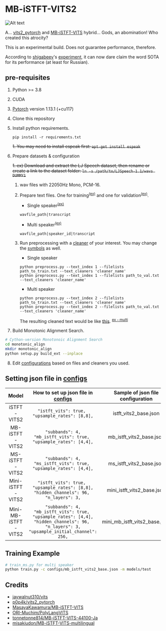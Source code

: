 # MB-iSTFT-VITS2

![Alt text](resources/image6.png)

A... [vits2_pytorch](https://github.com/p0p4k/vits2_pytorch) and [MB-iSTFT-VITS](https://github.com/MasayaKawamura/MB-iSTFT-VITS) hybrid... Gods, an abomination! Who created this atrocity?

This is an experimental build. Does not guarantee performance, therefore. 

According to [shigabeev](https://github.com/shigabeev)'s [experiment](https://github.com/FENRlR/MB-iSTFT-VITS2/issues/2), it can now dare claim the word SOTA for its performance (at least for Russian).
 

## pre-requisites
1. Python >= 3.8
2. CUDA
3. [Pytorch](https://pytorch.org/get-started/previous-versions/#v1131) version 1.13.1 (+cu117)
4. Clone this repository
5. Install python requirements.
   ```
   pip install -r requirements.txt
   ```
   
    ~~1. You may need to install espeak first: `apt-get install espeak`~~
7. Prepare datasets & configuration
   
    ~~1. ex) Download and extract the LJ Speech dataset, then rename or create a link to the dataset folder: `ln -s /path/to/LJSpeech-1.1/wavs DUMMY1`~~
   1. wav files with 22050Hz Mono, PCM-16. 
   2. Prepare text files. One for training<sup>[(ex)](filelists/ljs_audio_text_train_filelist.txt)</sup> and one for validation<sup>[(ex)](filelists/ljs_audio_text_val_filelist.txt)</sup>.
      
      - Single speaker<sup>[(ex)](filelists/ljs_audio_text_test_filelist.txt)</sup>
      
      ```
      wavfile_path|transcript
      ```
      

      - Multi speaker<sup>[(ex)](filelists/vctk_audio_sid_text_test_filelist.txt)</sup>
      
      ```
      wavfile_path|speaker_id|transcript
      ```
   4. Run preprocessing with a [cleaner](text/cleaners.py) of your interest. You may change the [symbols](text/symbols.py) as well.
      - Single speaker
      ```
      python preprocess.py --text_index 1 --filelists path_to_train.txt --text_cleaners 'cleaner_name'
      python preprocess.py --text_index 1 --filelists path_to_val.txt --text_cleaners 'cleaner_name'
      ```
      
      - Multi speaker
      ```
      python preprocess.py --text_index 2 --filelists path_to_train.txt --text_cleaners 'cleaner_name'
      python preprocess.py --text_index 2 --filelists path_to_val.txt --text_cleaners 'cleaner_name'
      ```
      The resulting cleaned text would be like [this](filelists/ljs_audio_text_test_filelist.txt.cleaned). <sup>[ex - multi](filelists/vctk_audio_sid_text_test_filelist.txt.cleaned)</sup> 
      
8. Build Monotonic Alignment Search.
```sh
# Cython-version Monotonoic Alignment Search
cd monotonic_align
mkdir monotonic_align
python setup.py build_ext --inplace
```
8. Edit [configurations](configs) based on files and cleaners you used.

## Setting json file in [configs](configs)
| Model | How to set up json file in [configs](configs) | Sample of json file configuration|
| :---: | :---: | :---: |
| iSTFT-VITS2 | ```"istft_vits": true, ```<br>``` "upsample_rates": [8,8], ``` | istft_vits2_base.json |
| MB-iSTFT-VITS2 | ```"subbands": 4,```<br>```"mb_istft_vits": true, ```<br>``` "upsample_rates": [4,4], ``` | mb_istft_vits2_base.json |
| MS-iSTFT-VITS2 | ```"subbands": 4,```<br>```"ms_istft_vits": true, ```<br>``` "upsample_rates": [4,4], ``` | ms_istft_vits2_base.json |
| Mini-iSTFT-VITS2 | ```"istft_vits": true, ```<br>``` "upsample_rates": [8,8], ```<br>```"hidden_channels": 96, ```<br>```"n_layers": 3,``` | mini_istft_vits2_base.json |
| Mini-MB-iSTFT-VITS2 | ```"subbands": 4,```<br>```"mb_istft_vits": true, ```<br>``` "upsample_rates": [4,4], ```<br>```"hidden_channels": 96, ```<br>```"n_layers": 3,```<br>```"upsample_initial_channel": 256,``` | mini_mb_istft_vits2_base.json |

## Training Example
```sh
# train_ms.py for multi speaker
python train.py -c configs/mb_istft_vits2_base.json -m models/test
```

## Credits
- [jaywalnut310/vits](https://github.com/jaywalnut310/vits)
- [p0p4k/vits2_pytorch](https://github.com/p0p4k/vits2_pytorch)
- [MasayaKawamura/MB-iSTFT-VITS](https://github.com/MasayaKawamura/MB-iSTFT-VITS)
- [ORI-Muchim/PolyLangVITS](https://github.com/ORI-Muchim/PolyLangVITS)
- [tonnetonne814/MB-iSTFT-VITS-44100-Ja](https://github.com/tonnetonne814/MB-iSTFT-VITS-44100-Ja)
- [misakiudon/MB-iSTFT-VITS-multilingual](https://github.com/misakiudon/MB-iSTFT-VITS-multilingual)
